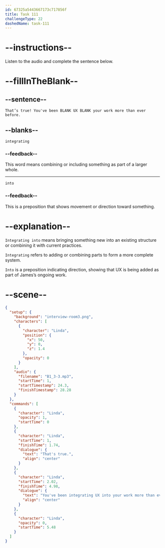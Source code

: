```yaml
---
id: 67325a5443667173c717856f
title: Task 111
challengeType: 22
dashedName: task-111
---
```


<!-- (audio) Linda: That’s true! You've been integrating UX into your work more than ever before. -->

# --instructions--

Listen to the audio and complete the sentence below.

# --fillInTheBlank--

## --sentence--

`That’s true! You've been BLANK UX BLANK your work more than ever before.`

## --blanks--

`integrating`

### --feedback--

This word means combining or including something as part of a larger whole.

---

`into`

### --feedback--

This is a preposition that shows movement or direction toward something.

# --explanation--

`Integrating into` means bringing something new into an existing structure or combining it with current practices. 

`Integrating` refers to adding or combining parts to form a more complete system.

`Into` is a preposition indicating direction, showing that UX is being added as part of James’s ongoing work.

# --scene--

```json
{
  "setup": {
    "background": "interview-room3.png",
    "characters": [
      {
        "character": "Linda",
        "position": {
          "x": 50,
          "y": 0,
          "z": 1.4
        },
        "opacity": 0
      }
    ],
    "audio": {
      "filename": "B1_3-3.mp3",
      "startTime": 1,
      "startTimestamp": 24.3,
      "finishTimestamp": 28.28
    }
  },
  "commands": [
    {
      "character": "Linda",
      "opacity": 1,
      "startTime": 0
    },
    {
      "character": "Linda",
      "startTime": 1,
      "finishTime": 1.74,
      "dialogue": {
        "text": "That's true.",
        "align": "center"
      }
    },
    {
      "character": "Linda",
      "startTime": 2.02,
      "finishTime": 4.98,
      "dialogue": {
        "text": "You've been integrating UX into your work more than ever before.",
        "align": "center"
      }
    },
    {
      "character": "Linda",
      "opacity": 0,
      "startTime": 5.48
    }
  ]
}
```

